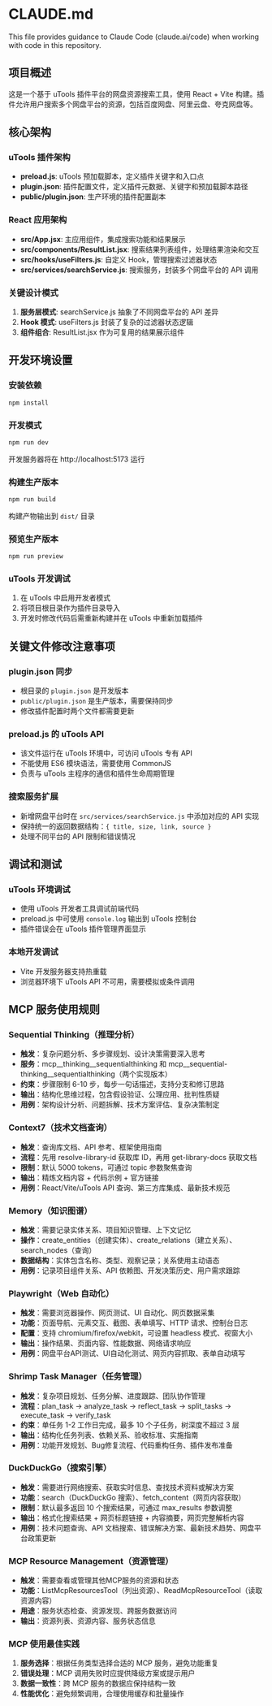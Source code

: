 # CLAUDE.md

This file provides guidance to Claude Code (claude.ai/code) when working with code in this repository.

## 项目概述

这是一个基于 uTools 插件平台的网盘资源搜索工具，使用 React + Vite 构建。插件允许用户搜索多个网盘平台的资源，包括百度网盘、阿里云盘、夸克网盘等。

## 核心架构

### uTools 插件架构
- **preload.js**: uTools 预加载脚本，定义插件关键字和入口点
- **plugin.json**: 插件配置文件，定义插件元数据、关键字和预加载脚本路径
- **public/plugin.json**: 生产环境的插件配置副本

### React 应用架构
- **src/App.jsx**: 主应用组件，集成搜索功能和结果展示
- **src/components/ResultList.jsx**: 搜索结果列表组件，处理结果渲染和交互
- **src/hooks/useFilters.js**: 自定义 Hook，管理搜索过滤器状态
- **src/services/searchService.js**: 搜索服务，封装多个网盘平台的 API 调用

### 关键设计模式
1. **服务层模式**: searchService.js 抽象了不同网盘平台的 API 差异
2. **Hook 模式**: useFilters.js 封装了复杂的过滤器状态逻辑
3. **组件组合**: ResultList.jsx 作为可复用的结果展示组件

## 开发环境设置

### 安装依赖
```bash
npm install
```

### 开发模式
```bash
npm run dev
```
开发服务器将在 http://localhost:5173 运行

### 构建生产版本
```bash
npm run build
```
构建产物输出到 `dist/` 目录

### 预览生产版本
```bash
npm run preview
```

### uTools 开发调试
1. 在 uTools 中启用开发者模式
2. 将项目根目录作为插件目录导入
3. 开发时修改代码后需重新构建并在 uTools 中重新加载插件

## 关键文件修改注意事项

### plugin.json 同步
- 根目录的 `plugin.json` 是开发版本
- `public/plugin.json` 是生产版本，需要保持同步
- 修改插件配置时两个文件都需要更新

### preload.js 的 uTools API
- 该文件运行在 uTools 环境中，可访问 uTools 专有 API
- 不能使用 ES6 模块语法，需要使用 CommonJS
- 负责与 uTools 主程序的通信和插件生命周期管理

### 搜索服务扩展
- 新增网盘平台时在 `src/services/searchService.js` 中添加对应的 API 实现
- 保持统一的返回数据结构：`{ title, size, link, source }`
- 处理不同平台的 API 限制和错误情况

## 调试和测试

### uTools 环境调试
- 使用 uTools 开发者工具调试前端代码
- preload.js 中可使用 `console.log` 输出到 uTools 控制台
- 插件错误会在 uTools 插件管理界面显示

### 本地开发调试
- Vite 开发服务器支持热重载
- 浏览器环境下 uTools API 不可用，需要模拟或条件调用

## MCP 服务使用规则

### Sequential Thinking（推理分析）
- **触发**：复杂问题分析、多步骤规划、设计决策需要深入思考
- **服务**：mcp__thinking__sequentialthinking 和 mcp__sequential-thinking__sequentialthinking（两个实现版本）
- **约束**：步骤限制 6-10 步，每步一句话描述，支持分支和修订思路
- **输出**：结构化思维过程，包含假设验证、公理应用、批判性质疑
- **用例**：架构设计分析、问题拆解、技术方案评估、复杂决策制定

### Context7（技术文档查询）
- **触发**：查询库文档、API 参考、框架使用指南
- **流程**：先用 resolve-library-id 获取库 ID，再用 get-library-docs 获取文档
- **限制**：默认 5000 tokens，可通过 topic 参数聚焦查询
- **输出**：精炼文档内容 + 代码示例 + 官方链接
- **用例**：React/Vite/uTools API 查询、第三方库集成、最新技术规范

### Memory（知识图谱）
- **触发**：需要记录实体关系、项目知识管理、上下文记忆
- **操作**：create_entities（创建实体）、create_relations（建立关系）、search_nodes（查询）
- **数据结构**：实体包含名称、类型、观察记录；关系使用主动语态
- **用例**：记录项目组件关系、API 依赖图、开发决策历史、用户需求跟踪

### Playwright（Web 自动化）
- **触发**：需要浏览器操作、网页测试、UI 自动化、网页数据采集
- **功能**：页面导航、元素交互、截图、表单填写、HTTP 请求、控制台日志
- **配置**：支持 chromium/firefox/webkit，可设置 headless 模式、视窗大小
- **输出**：操作结果、页面内容、性能数据、网络请求响应
- **用例**：网盘平台API测试、UI自动化测试、网页内容抓取、表单自动填写

### Shrimp Task Manager（任务管理）
- **触发**：复杂项目规划、任务分解、进度跟踪、团队协作管理
- **流程**：plan_task → analyze_task → reflect_task → split_tasks → execute_task → verify_task
- **约束**：单任务 1-2 工作日完成，最多 10 个子任务，树深度不超过 3 层
- **输出**：结构化任务列表、依赖关系、验收标准、实施指南
- **用例**：功能开发规划、Bug修复流程、代码重构任务、插件发布准备

### DuckDuckGo（搜索引擎）
- **触发**：需要进行网络搜索、获取实时信息、查找技术资料或解决方案
- **功能**：search（DuckDuckGo 搜索）、fetch_content（网页内容获取）
- **限制**：默认最多返回 10 个搜索结果，可通过 max_results 参数调整
- **输出**：格式化搜索结果 + 网页标题链接 + 内容摘要，网页完整解析内容
- **用例**：技术问题查询、API 文档搜索、错误解决方案、最新技术趋势、网盘平台政策更新

### MCP Resource Management（资源管理）
- **触发**：需要查看或管理其他MCP服务的资源和状态
- **功能**：ListMcpResourcesTool（列出资源）、ReadMcpResourceTool（读取资源内容）
- **用途**：服务状态检查、资源发现、跨服务数据访问
- **输出**：资源列表、资源内容、服务状态信息

### MCP 使用最佳实践
1. **服务选择**：根据任务类型选择合适的 MCP 服务，避免功能重复
2. **错误处理**：MCP 调用失败时应提供降级方案或提示用户
3. **数据一致性**：跨 MCP 服务的数据应保持结构一致
4. **性能优化**：避免频繁调用，合理使用缓存和批量操作
